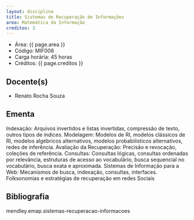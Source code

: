 ```yaml
---
layout: disciplina
title: Sistemas de Recuperação de Informações
area: Matemática da Informação
creditos: 3
---
```


- Área: {{ page.area }}
- Código: MIF006
- Carga horária: 45 horas
- Créditos: {{ page.creditos }}

## Docente(s) 

- Renato Rocha Souza


## Ementa

Indexação: Arquivos invertidos e listas invertidas, compressão de
texto, outros tipos de índices. Modelagem: Modelos de RI, modelos
clássicos de RI, modelos algébricos alternativos, modelos
probabilísticos alternativos, redes de inferência. Avaliação da
Recuperação: Precisão e revocação, coleções de referência. Consultas:
Consultas lógicas, consultas ordenadas por relevância, estruturas de
acesso ao vocabulário, busca sequencial no vocabulário, busca exata e
aproximada.  Sistemas de Informação para a Web: Mecanismos de busca,
indexação, consultas, interfaces. Folksonomias e estratégias de
recuperação em redes Sociais

## Bibliografia

mendley.emap.sistemas-recuperacao-informacoes

